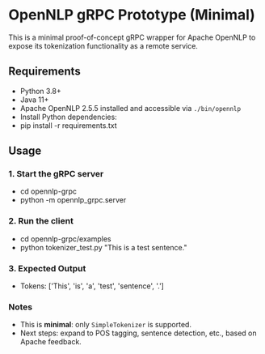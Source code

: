 # OpenNLP gRPC Prototype (Minimal)

This is a minimal proof-of-concept gRPC wrapper for Apache OpenNLP to expose its tokenization functionality as a remote service.

## Requirements
- Python 3.8+
- Java 11+
- Apache OpenNLP 2.5.5 installed and accessible via `./bin/opennlp`
- Install Python dependencies:
- pip install -r requirements.txt


## Usage

### 1. Start the gRPC server
- cd opennlp-grpc
- python -m opennlp_grpc.server


### 2. Run the client
- cd opennlp-grpc/examples
- python tokenizer_test.py "This is a test sentence."


### 3. Expected Output
- Tokens: ['This', 'is', 'a', 'test', 'sentence', '.']


### Notes
- This is **minimal**: only `SimpleTokenizer` is supported.
- Next steps: expand to POS tagging, sentence detection, etc.,     based on Apache feedback.
